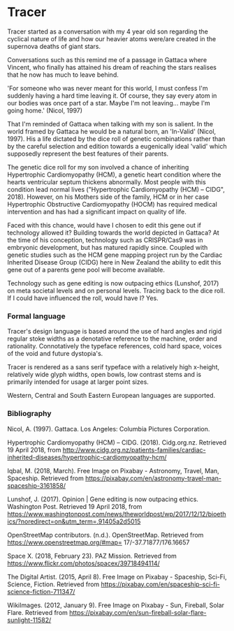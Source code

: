 # Tracer
Tracer started as a conversation with my 4 year old son regarding the cyclical nature of life and how our heavier atoms were/are created in the supernova deaths of giant stars.

Conversations such as this remind me of a passage in Gattaca where Vincent, who finally has attained his dream of reaching the stars realises that he now has much to leave behind.

'For someone who was never meant for this world, I must confess I'm suddenly having a hard time leaving it. Of course, they say every atom in our bodies was once part of a star. Maybe I'm not leaving... maybe I'm going home.' (Nicol, 1997)

That I'm reminded of Gattaca when talking with my son is salient. In the world framed by Gattaca he would be a natural born, an 'In-Valid' (Nicol, 1997). His a life dictated by the dice roll of genetic combinations rather than by the careful selection and edition towards a eugenically ideal 'valid' which supposedly represent the best features of their parents. 

The genetic dice roll for my son involved a chance of inheriting Hypertrophic Cardiomyopathy (HCM), a genetic heart condition where the hearts ventricular septum thickens abnormally. Most people with this condition lead normal lives ("Hypertrophic Cardiomyopathy (HCM) – CIDG", 2018). However, on his Mothers side of the family, HCM or in her case Hypertrophic Obstructive Cardiomyopathy (HOCM) has required medical intervention and has had a significant impact on quality of life.

Faced with this chance, would have I chosen to edit this gene out if technology allowed it? Building towards the world depicted in Gattaca? At the time of his conception, technology such as CRISPR/Cas9 was in embryonic development, but has matured rapidly since. Coupled with genetic studies such as the HCM gene mapping project run by the Cardiac Inherited Disease Group (CIDG) here in New Zealand the ability to edit this gene out of a parents gene pool will become available.

Technology such as gene editing is now outpacing ethics (Lunshof, 2017) on meta societal levels and on personal levels.
Tracing back to the dice roll. If I could have influenced the roll, would have I? Yes.

### Formal language
Tracer's design language is based around the use of hard angles and rigid regular stoke widths as a denotative reference to the machine, order and rationality. Connotatively the typeface references, cold hard space, voices of the void and future dystopia's.

Tracer is rendered as a sans serif typeface with a relatively high x-height, relatively wide glyph widths, open bowls, low contrast stems and is primarily intended for usage at larger point sizes.

Western, Central and South Eastern European languages are supported.

### Bibliography
Nicol, A. (1997). Gattaca. Los Angeles: Columbia Pictures Corporation.

Hypertrophic Cardiomyopathy (HCM) – CIDG. (2018). Cidg.org.nz. Retrieved 19 April 2018, from http://www.cidg.org.nz/patients-families/cardiac-inherited-diseases/hypertrophic-cardiomyopathy-hcm/

Iqbal, M. (2018, March). Free Image on Pixabay - Astronomy, Travel, Man, Spaceship. Retrieved from https://pixabay.com/en/astronomy-travel-man-spaceship-3161858/

Lunshof, J. (2017). Opinion | Gene editing is now outpacing ethics. Washington Post. Retrieved 19 April 2018, from https://www.washingtonpost.com/news/theworldpost/wp/2017/12/12/bioethics/?noredirect=on&utm_term=.91405a2d5015

OpenStreetMap contributors. (n.d.). OpenStreetMap. Retrieved from https://www.openstreetmap.org/#map= 17/-37.71877/176.16657

Space X. (2018, February 23). PAZ Mission. Retrieved from https://www.flickr.com/photos/spacex/39718494114/

The Digital Artist. (2015, April 8). Free Image on Pixabay - Spaceship, Sci-Fi, Science, Fiction. Retrieved from https://pixabay.com/en/spaceship-sci-fi-science-fiction-711347/

WikiImages. (2012, January 9). Free Image on Pixabay - Sun, Fireball, Solar Flare. Retrieved from https://pixabay.com/en/sun-fireball-solar-flare-sunlight-11582/
